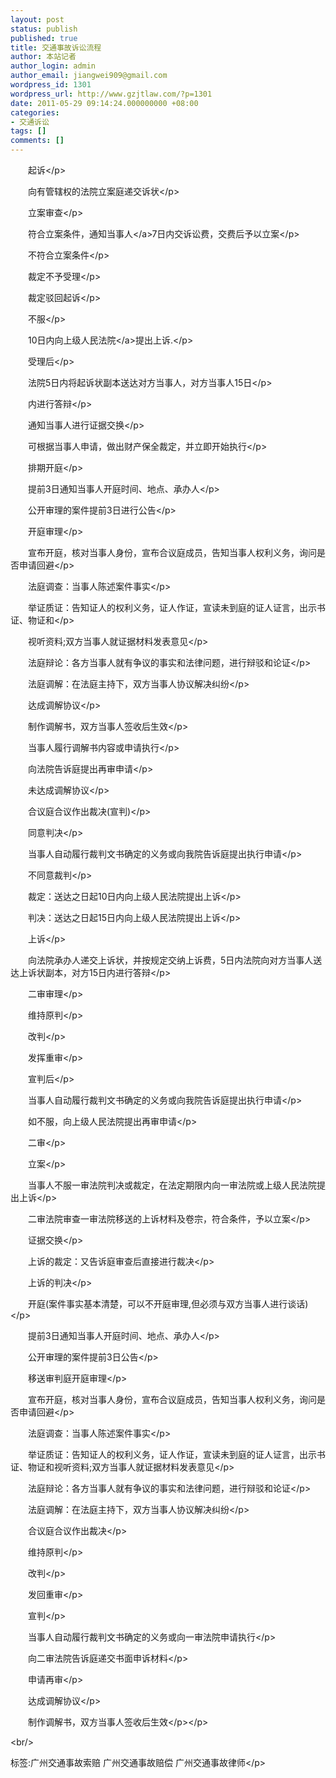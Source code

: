 ```yaml
---
layout: post
status: publish
published: true
title: 交通事故诉讼流程
author: 本站记者
author_login: admin
author_email: jiangwei909@gmail.com
wordpress_id: 1301
wordpress_url: http://www.gzjtlaw.com/?p=1301
date: 2011-05-29 09:14:24.000000000 +08:00
categories:
- 交通诉讼
tags: []
comments: []
---
```

<p><p>　　起诉<&#47;p><p>　　向有管辖权的法院立案庭递交诉状<&#47;p><p>　　立案审查<&#47;p><p>　　符合立案条件，通知<a>当事人<&#47;a>7日内交诉讼费，交费后予以立案<&#47;p><p>　　不符合立案条件<&#47;p><p>　　裁定不予受理<&#47;p><p>　　裁定驳回起诉<&#47;p><p>　　不服<&#47;p><p>　　10日内向上级<a>人民法院<&#47;a>提出上诉.<&#47;p><p>　　受理后<&#47;p><p>　　法院5日内将起诉状副本送达对方当事人，对方当事人15日<&#47;p><p>　　内进行答辩<&#47;p><p>　　通知当事人进行证据交换<&#47;p><p>　　可根据当事人申请，做出财产保全裁定，并立即开始执行<&#47;p><p>　　排期开庭<&#47;p><p>　　提前3日通知当事人开庭时间、地点、承办人<&#47;p><p>　　公开审理的案件提前3日进行公告<&#47;p><p>　　开庭审理<&#47;p><p>　　宣布开庭，核对当事人身份，宣布合议庭成员，告知当事人权利义务，询问是否申请回避<&#47;p><p>　　法庭调查：当事人陈述案件事实<&#47;p><p>　　举证质证：告知证人的权利义务，证人作证，宣读未到庭的证人证言，出示书证、物证和<&#47;p><p>　　视听资料;双方当事人就证据材料发表意见<&#47;p><p>　　法庭辩论：各方当事人就有争议的事实和法律问题，进行辩驳和论证<&#47;p><p>　　法庭调解：在法庭主持下，双方当事人协议解决纠纷<&#47;p><p>　　达成调解协议<&#47;p><p>　　制作调解书，双方当事人签收后生效<&#47;p><p>　　当事人履行调解书内容或申请执行<&#47;p><p>　　向法院告诉庭提出再审申请<&#47;p><p>　　未达成调解协议<&#47;p><p>　　合议庭合议作出裁决(宣判)<&#47;p><p>　　同意判决<&#47;p><p>　　当事人自动履行裁判文书确定的义务或向我院告诉庭提出执行申请<&#47;p><p>　　不同意裁判<&#47;p><p>　　裁定：送达之日起10日内向上级人民法院提出上诉<&#47;p><p>　　判决：送达之日起15日内向上级人民法院提出上诉<&#47;p><p>　　上诉<&#47;p><p>　　向法院承办人递交上诉状，并按规定交纳上诉费，5日内法院向对方当事人送达上诉状副本，对方15日内进行答辩<&#47;p><p>　　二审审理<&#47;p><p>　　维持原判<&#47;p><p>　　改判<&#47;p><p>　　发挥重审<&#47;p><p>　　宣判后<&#47;p><p>　　当事人自动履行裁判文书确定的义务或向我院告诉庭提出执行申请<&#47;p><p>　　如不服，向上级人民法院提出再审申请<&#47;p><p>　　二审<&#47;p><p>　　立案<&#47;p><p>　　当事人不服一审法院判决或裁定，在法定期限内向一审法院或上级人民法院提出上诉<&#47;p><p>　　二审法院审查一审法院移送的上诉材料及卷宗，符合条件，予以立案<&#47;p><p>　　证据交换<&#47;p><p>　　上诉的裁定：又告诉庭审查后直接进行裁决<&#47;p><p>　　上诉的判决<&#47;p><p>　　开庭(案件事实基本清楚，可以不开庭审理,但必须与双方当事人进行谈话)<&#47;p><p>　　提前3日通知当事人开庭时间、地点、承办人<&#47;p><p>　　公开审理的案件提前3日公告<&#47;p><p>　　移送审判庭开庭审理<&#47;p><p>　　宣布开庭，核对当事人身份，宣布合议庭成员，告知当事人权利义务，询问是否申请回避<&#47;p><p>　　法庭调查：当事人陈述案件事实<&#47;p><p>　　举证质证：告知证人的权利义务，证人作证，宣读未到庭的证人证言，出示书证、物证和视听资料;双方当事人就证据材料发表意见<&#47;p><p>　　法庭辩论：各方当事人就有争议的事实和法律问题，进行辩驳和论证<&#47;p><p>　　法庭调解：在法庭主持下，双方当事人协议解决纠纷<&#47;p><p>　　合议庭合议作出裁决<&#47;p><p>　　维持原判<&#47;p><p>　　改判<&#47;p><p>　　发回重审<&#47;p><p>　　宣判<&#47;p><p>　　当事人自动履行裁判文书确定的义务或向一审法院申请执行<&#47;p><p>　　向二审法院告诉庭递交书面申诉材料<&#47;p><p>　　申请再审<&#47;p><p>　　达成调解协议<&#47;p><p>　　制作调解书，双方当事人签收后生效<&#47;p><&#47;p><br&#47;><p>标签:广州交通事故索赔 广州交通事故赔偿 广州交通事故律师<&#47;p>
